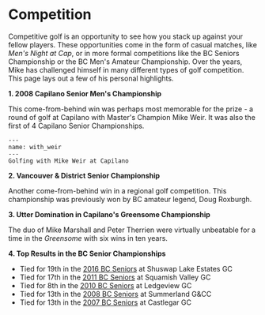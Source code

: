 # Competition

Competitive golf is an opportunity to see how you stack up against your fellow players. These opportunities come in the form of casual matches, like *Men's Night at Cap*, or in more formal competitions like the BC Seniors Championship or the BC Men's Amateur Championship. Over the years, Mike has challenged himself in many different types of golf competition. This page lays out a few of his personal highlights.

**1. 2008 Capilano Senior Men's Championship**

This come-from-behind win was perhaps most memorable for the prize - a round of golf at Capilano with Master's Champion Mike Weir. It was also the first of 4 Capilano Senior Championships.

```{figure} img/weir.JPG
---
name: with_weir
---
Golfing with Mike Weir at Capilano
```

**2. Vancouver & District Senior Championship**

Another come-from-behind win in a regional golf competition. This championship was previously won by BC amateur legend, Doug Roxburgh. 

**3. Utter Domination in Capilano's Greensome Championship**

The duo of Mike Marshall and Peter Therrien were virtually unbeatable for a time in the *Greensome* with six wins in ten years. 

**4. Top Results in the BC Senior Championships**

- Tied for 19th in the [2016 BC Seniors](https://britishcolumbiagolf.org/images/2016_Senior_Men.pdf) at Shuswap Lake Estates GC
- Tied for 17th in the [2011 BC Seniors](https://britishcolumbiagolf.org/images/2011_Mens_Senior.pdf) at Squamish Valley GC
- Tied for 8th in the [2010 BC Seniors](https://britishcolumbiagolf.org/images/2010_Mens_Senior.pdf) at Ledgeview GC
- Tied for 13th in the [2008 BC Seniors](https://britishcolumbiagolf.org/images/2008_Mens_Senior.pdf) at Summerland G&CC
- Tied for 13th in the [2007 BC Seniors](https://britishcolumbiagolf.org/images/2007_Mens_Senior.pdf) at Castlegar GC


